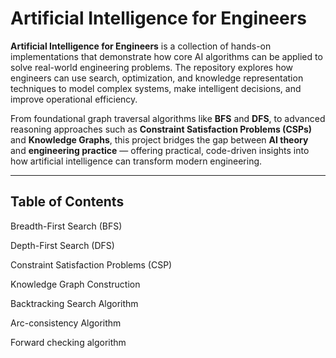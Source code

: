 # Artificial Intelligence for Engineers

**Artificial Intelligence for Engineers** is a collection of hands-on implementations that demonstrate how core AI algorithms can be applied to solve real-world engineering problems. The repository explores how engineers can use search, optimization, and knowledge representation techniques to model complex systems, make intelligent decisions, and improve operational efficiency.

From foundational graph traversal algorithms like **BFS** and **DFS**, to advanced reasoning approaches such as **Constraint Satisfaction Problems (CSPs)** and **Knowledge Graphs**, this project bridges the gap between **AI theory** and **engineering practice** — offering practical, code-driven insights into how artificial intelligence can transform modern engineering.

---

## Table of Contents

Breadth-First Search (BFS)

Depth-First Search (DFS)

Constraint Satisfaction Problems (CSP)

Knowledge Graph Construction

Backtracking Search Algorithm

Arc-consistency Algorithm

Forward checking algorithm

